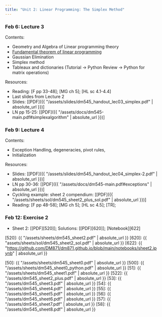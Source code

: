 ```yaml
---
title: "Unit 2: Linear Programming: The Simplex Method" 
---
```



### Feb 6: Lecture 3


Contents:  
- Geometry and Algebra of Linear programming theory 
- [Fundamental theorem of linear programming](http://en.wikipedia.org/wiki/Fundamental_theorem_of_linear_programming) 
- Gaussian Elimination   
- Simplex method
- Tableaux and dictionaries (Tutorial -> Python Review -> Python for matrix operations)

Resources:
- Reading: [F pp 33-48]; [MG ch 5]; [HL sc 4.1-4.4]
- Last slides from Lecture 2
- Slides: [[PDF]({{ "/assets/slides/dm545_handout_lec03_simplex.pdf" | absolute_url }})]
- LN pp 15-25: [[PDF]({{ "/assets/docs/dm545-main.pdf#simplexalgorithm" | absolute_url }})]


### Feb 9: Lecture 4

Contents:
- Exception Handling, degeneracies, pivot rules,
- Initialization

Resources:
- Slides: [[PDF]({{ "/assets/slides/dm545_handout_lec04_simplex-2.pdf" | absolute_url }})]
- LN pp 30-36: [[PDF]({{ "/assets/docs/dm545-main.pdf#exceptions" | absolute_url }})]
- Cyckling example: sheet 2 compendium: [[PDF]({{ "/assets/sheets/sol/dm545_sheet2_plus_sol.pdf" | absolute_url }})]
- Reading: [F pp 48-58]; [MG ch 5]; [HL sc 4.5]; [TR];


<!-- - [Slides]({{ "/assets/slides/dm545_handout_lec04_simplex-2.pdf" | absolute_url }})
- [Compedium]({{ "/assets/sheets/dm545_sheet2_plus.pdf" | absolute_url }})
- [LN]({{ "/assets/docs/dm545-main.pdf#exceptions" | absolute_url }}) -->


### Feb 12: Exercise 2

- Sheet 2: [[PDF][520]]; Solutions: [[PDF][620]]; [Notebook][622] 


[520]: {{ "/assets/sheets/dm545_sheet2.pdf" | absolute_url }}
[620]: {{ "assets/sheets/sol/dm545_sheet2_sol.pdf" | absolute_url }}
[622]: {{ "https://github.com/DM871/dm871.github.io/blob/main/notebooks/sheet2.ipynb" | absolute_url }}


<!-- **Exercises**{: .label .label-purple } -->

<!--
: **Lab**{: .label .label-purple } [Intro to Java](#)

: [Tracing, IntLists, & Recursion](#)
  : [2.1](#)
: **HW 1 due**{: .label .label-red }
-->




[50]: {{ "/assets/sheets/dm545_sheet0.pdf" | absolute_url }}
[500]: {{ "/assets/sheets/dm545_sheet0_python.pdf" | absolute_url }}
[51]: {{ "/assets/sheets/dm545_sheet1.pdf" | absolute_url }}
[522]: {{ "/assets/dm545_sheet2_plus.pdf" | absolute_url }}
[53]: {{ "/assets/dm545_sheet3.pdf" | absolute_url }}
[54]: {{ "/assets/dm545_sheet4.pdf" | absolute_url }}
[55]: {{ "/assets/dm545_sheet5.pdf" | absolute_url }}
[56]: {{ "/assets/dm545_sheet6.pdf" | absolute_url }}
[57]: {{ "/assets/dm545_sheet7.pdf" | absolute_url }}
[58]: {{ "/assets/dm545_sheet8.pdf" | absolute_url }}